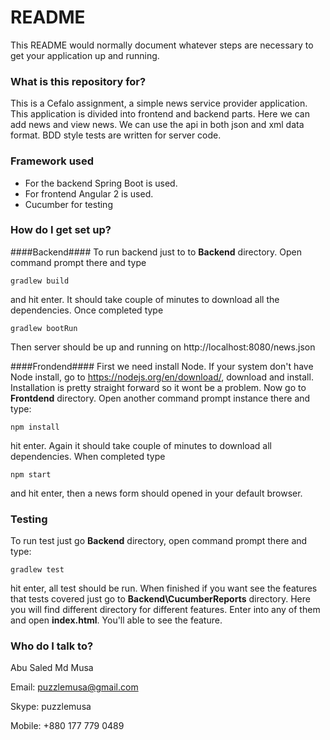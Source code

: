 # README #

This README would normally document whatever steps are necessary to get your application up and running.

### What is this repository for? ###

This is a Cefalo assignment, a simple news service provider application. This application is divided into frontend and backend parts. Here we can add news and view news. We can use the api in both json and xml data format. BDD style tests are written for server code.

### Framework used ###

* For the backend Spring Boot is used.
* For frontend Angular 2 is used.
* Cucumber for testing

### How do I get set up? ###
####Backend####
To run backend just to to **Backend** directory. Open command prompt there and type
```
gradlew build
```
and hit enter. It should take couple of minutes to download all the dependencies.
Once completed type 
```
gradlew bootRun
```
Then server should be up and running on http://localhost:8080/news.json

####Frondend####
First we need install Node. If your system don't have Node install, go to https://nodejs.org/en/download/, download and install. Installation is pretty straight forward so it wont be a problem.
Now go to **Frontdend** directory. Open another command prompt instance there and type:
```
npm install
```
hit enter. Again it should take couple of minutes to download all dependencies. When completed type
```
npm start
```
and hit enter, then a news form should opened in your default browser.

### Testing ###
To run test just go **Backend** directory, open command prompt there and type:
```
gradlew test
```
hit enter, all test should be run.
When finished if you want see the features that tests covered just go to **Backend\CucumberReports** directory.
Here you will find different directory for different features. Enter into any of them and open **index.html**.
You'll able to see the feature.

### Who do I talk to? ###
Abu Saled Md Musa

Email: puzzlemusa@gmail.com

Skype: puzzlemusa

Mobile: +880 177 779 0489